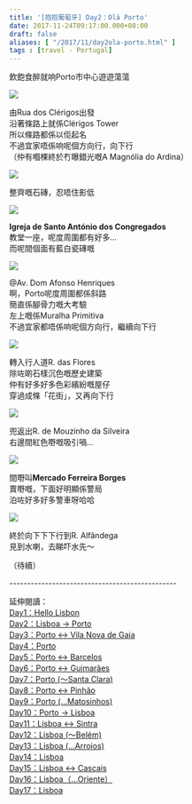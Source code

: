 ```yaml
---
title: '[抱抱葡萄牙] Day2：Olá Porto'
date: 2017-11-24T09:17:00.000+08:00
draft: false
aliases: [ "/2017/11/day2ola-porto.html" ]
tags : [travel - Portugal]
---
```


飲飽食醉就响Porto市中心遊遊蕩蕩  

[![](https://c1.staticflickr.com/5/4566/37700019074_462293ea88_z.jpg)](https://c1.staticflickr.com/5/4566/37700019074_462293ea88_z.jpg)

由Rua dos Clérigos出發  
沿著條路上就係Clérigos Tower  
所以條路都係以佢起名  
不過宜家唔係响呢個方向行，向下行  
（仲有嗰棵終於冇曝錯光嘅A Magnólia do Ardina）  

[![](https://c1.staticflickr.com/5/4546/38358820576_528727b039_z.jpg)](https://c1.staticflickr.com/5/4546/38358820576_528727b039_z.jpg)

整齊嘅石磚，忍唔住影低  

[![](https://c1.staticflickr.com/5/4215/35003752333_bea61b07f3_z.jpg)](https://c1.staticflickr.com/5/4215/35003752333_bea61b07f3_z.jpg)

**Igreja de Santo António dos Congregados**  
教堂一座，呢度周圍都有好多...  
而呢間個面有藍白瓷磚嘅  

[![](https://c1.staticflickr.com/5/4522/38383127012_b2310cc226_z.jpg)](https://c1.staticflickr.com/5/4522/38383127012_b2310cc226_z.jpg)

@Av. Dom Afonso Henriques  
啊，Porto呢度周圍都係斜路  
簡直係腳骨力嘅大考驗  
左上嘅係Muralha Primitiva  
不過宜家都唔係响呢個方向行，繼續向下行  

[![](https://c1.staticflickr.com/5/4528/38358821326_089ed96834_z.jpg)](https://c1.staticflickr.com/5/4528/38358821326_089ed96834_z.jpg)

轉入行人道R. das Flores  
除咗啲石樣沉色嘅歷史建築  
仲有好多好多色彩繽紛嘅屋仔  
穿過成條「花街」，又再向下行  

[![](https://c1.staticflickr.com/5/4552/37700014674_1ceb860884_z.jpg)](https://c1.staticflickr.com/5/4552/37700014674_1ceb860884_z.jpg)

兜返出R. de Mouzinho da Silveira  
右邊間紅色嘢嘅吸引喎...  

[![](https://c1.staticflickr.com/5/4567/38383128112_63559a8633_z.jpg)](https://c1.staticflickr.com/5/4567/38383128112_63559a8633_z.jpg)

間嘢叫**Mercado Ferreira Borges**  
賣嘢嘅，下面好明顯係警局  
泊咗好多好多警車呀哈哈  

[![](https://c1.staticflickr.com/5/4565/38358824496_bbf9ab536a_z.jpg)](https://c1.staticflickr.com/5/4565/38358824496_bbf9ab536a_z.jpg)

終於向下下下行到R. Alfândega  
見到水喇，去睇吓水先～  
  
  
（待續）  
  
  
\-----------------------------------------------  
  
延伸閱讀：  
[Day1：Hello Lisbon](https://www.hidie.net/2017/07/day1hello-lisbon.html)  
[Day2：Lisboa → Porto](https://www.hidie.net/2017/07/day2lisboa-porto.html)  
[Day3：Porto ↔ Vila Nova de Gaia](https://www.hidie.net/2017/07/day3porto-vila-nova-de-gaia.html)  
[Day4：Porto](http://www.hidie.net/2017/07/day4porto.html)  
[Day5：Porto ↔ Barcelos](http://www.hidie.net/2017/07/day5porto-barcelos.html)  
[Day6：Porto ↔ Guimarães](http://www.hidie.net/2017/07/day6porto-guimaraes.html)  
[Day7：Porto (～Santa Clara)](http://www.hidie.net/2017/08/day7porto-santa-clara.html)  
[Day8：Porto ↔ Pinhão](http://www.hidie.net/2017/08/day8porto-pinhao.html)  
[Day9：Porto (...Matosinhos)](http://www.hidie.net/2017/08/day9porto-matosinhos.html)  
[Day10：Porto → Lisboa](http://www.hidie.net/2017/08/day10porto-lisboa.html)  
[Day11：Lisboa ↔ Sintra](http://www.hidie.net/2017/08/day11lisboa-sintra.html)  
[Day12：Lisboa (～Belém)](http://www.hidie.net/2017/08/day12lisboa-belem.html)  
[Day13：Lisboa (...Arroios)](http://www.hidie.net/2017/08/day13lisboa-arroios.html)  
[Day14：Lisboa](http://www.hidie.net/2017/08/day14lisboa.html)  
[Day15：Lisboa ↔ Cascais](http://www.hidie.net/2017/08/day15lisboa-cascais.html)  
[Day16：Lisboa（...Oriente）](http://www.hidie.net/2017/08/day16lisboaoriente.html)  
[Day17：Lisboa](http://www.hidie.net/2017/08/day17lisboa.html)